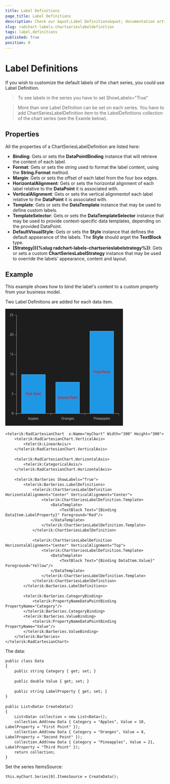 ```yaml
---
title: Label Definitions
page_title: Label Definitions
description: Check our &quot;Label Definitions&quot; documentation article for RadChart for UWP control.
slug: radchart-labels-chartserieslabeldefinition
tags: label,definitions
published: True
position: 0
---
```


# Label Definitions

If you wish to customize the default labels of the chart series, you could use Label Definition.

>To see labels in the series you have to set ShowLabels="True"

> More than one Label Definition can be set on each series. You have to add ChartSeriesLabelDefinition item to the LabelDefinitions collection of the chart series (see the Examle below).

## Properties

All the properties of a ChartSeriesLabelDefinition are listed here:

* **Binding**: Gets or sets the **DataPointBinding** instance that will retrieve the content of each label.
* **Format**: Gets or sets the string used to format the label content, using the **String.Format** method.
* **Margin**: Gets or sets the offset of each label from the four box edges.
* **HorizontalAlignment**: Gets or sets the horizontal alignment of each label relative to the **DataPoint** it is associated with.
* **VerticalAlignment**: Gets or sets the vertical alignmentof each label relative to the **DataPoint** it is associated with.
* **Template**: Gets or sets the **DataTemplate** instance that may be used to define custom labels.
* **TemplateSelector**: Gets or sets the **DataTemplateSelector** instance that may be used to provide context-specific data templates, depending on the provided DataPoint.
* **DefaultVisualStyle**: Gets or sets the **Style** instance that defines the default appearance of the labels. The **Style** should arget the **TextBlock** type.
* **[Strategy]({%slug radchart-labels-chartserieslabelstrategy%})**: Gets or sets a custom **ChartSeriesLabelStrategy** instance that may be used to override the labels' appearance, content and layout.

## Example

This example shows how to bind the label's content to a custom property from your business model.

Two Label Definitions are added for each data item.

![Chart Label Definiton Bar Series](images/ChartLabelDefinitonBarSeries.png)

	<telerik:RadCartesianChart  x:Name="myChart" Width="300" Height="300">
	    <telerik:RadCartesianChart.VerticalAxis>
	        <telerik:LinearAxis/>
	    </telerik:RadCartesianChart.VerticalAxis>
	
	    <telerik:RadCartesianChart.HorizontalAxis>
	        <telerik:CategoricalAxis/>
	    </telerik:RadCartesianChart.HorizontalAxis>
	
	    <telerik:BarSeries ShowLabels="True">
	        <telerik:BarSeries.LabelDefinitions>
	            <telerik:ChartSeriesLabelDefinition HorizontalAlignment="Center" VerticalAlignment="Center">
	                <telerik:ChartSeriesLabelDefinition.Template>
	                    <DataTemplate>
	                        <TextBlock Text="{Binding DataItem.LabelProperty}" Foreground="Red"/>
	                    </DataTemplate>
	                </telerik:ChartSeriesLabelDefinition.Template>
	            </telerik:ChartSeriesLabelDefinition>
	
	            <telerik:ChartSeriesLabelDefinition HorizontalAlignment="Center" VerticalAlignment="Top">
	                <telerik:ChartSeriesLabelDefinition.Template>
	                    <DataTemplate>
	                        <TextBlock Text="{Binding DataItem.Value}" Foreground="Yellow"/>
	                    </DataTemplate>
	                </telerik:ChartSeriesLabelDefinition.Template>
	            </telerik:ChartSeriesLabelDefinition>
	        </telerik:BarSeries.LabelDefinitions>
	
	        <telerik:BarSeries.CategoryBinding>
	            <telerik:PropertyNameDataPointBinding PropertyName="Category"/>
	        </telerik:BarSeries.CategoryBinding>
	        <telerik:BarSeries.ValueBinding>
	            <telerik:PropertyNameDataPointBinding PropertyName="Value"/>
	        </telerik:BarSeries.ValueBinding>
	    </telerik:BarSeries>
	</telerik:RadCartesianChart>

The data:

	public class Data
	{
	    public string Category { get; set; }
	
	    public double Value { get; set; }
	
	    public string LabelProperty { get; set; }
	}
	
	public List<Data> CreateData()
	{
	    List<Data> collection = new List<Data>();
	    collection.Add(new Data { Category = "Apples", Value = 10, LabelProperty = "First Point" });
	    collection.Add(new Data { Category = "Oranges", Value = 8, LabelProperty = "Second Point" });
	    collection.Add(new Data { Category = "Pineapples", Value = 21, LabelProperty = "Third Point" });
	    return collection;
	}

Set the series ItemsSource:
	
	this.myChart.Series[0].ItemsSource = CreateData();

